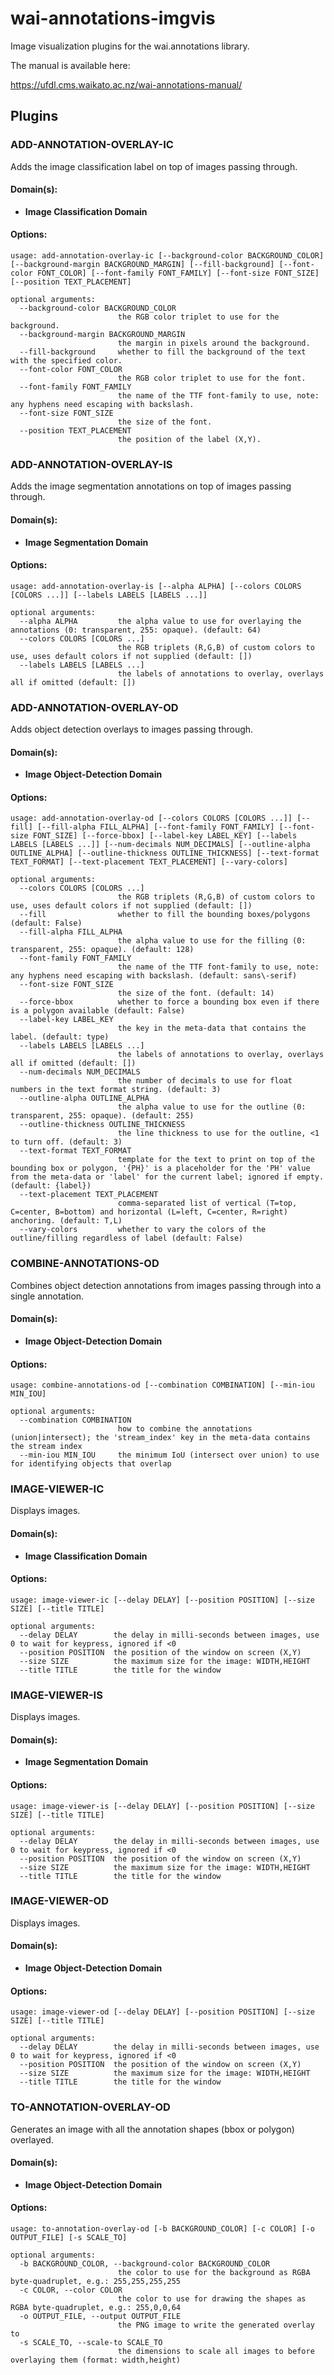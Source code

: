 # wai-annotations-imgvis
Image visualization plugins for the wai.annotations library.

The manual is available here:

https://ufdl.cms.waikato.ac.nz/wai-annotations-manual/

## Plugins
### ADD-ANNOTATION-OVERLAY-IC
Adds the image classification label on top of images passing through.

#### Domain(s):
- **Image Classification Domain**

#### Options:
```
usage: add-annotation-overlay-ic [--background-color BACKGROUND_COLOR] [--background-margin BACKGROUND_MARGIN] [--fill-background] [--font-color FONT_COLOR] [--font-family FONT_FAMILY] [--font-size FONT_SIZE] [--position TEXT_PLACEMENT]

optional arguments:
  --background-color BACKGROUND_COLOR
                        the RGB color triplet to use for the background.
  --background-margin BACKGROUND_MARGIN
                        the margin in pixels around the background.
  --fill-background     whether to fill the background of the text with the specified color.
  --font-color FONT_COLOR
                        the RGB color triplet to use for the font.
  --font-family FONT_FAMILY
                        the name of the TTF font-family to use, note: any hyphens need escaping with backslash.
  --font-size FONT_SIZE
                        the size of the font.
  --position TEXT_PLACEMENT
                        the position of the label (X,Y).
```

### ADD-ANNOTATION-OVERLAY-IS
Adds the image segmentation annotations on top of images passing through.

#### Domain(s):
- **Image Segmentation Domain**

#### Options:
```
usage: add-annotation-overlay-is [--alpha ALPHA] [--colors COLORS [COLORS ...]] [--labels LABELS [LABELS ...]]

optional arguments:
  --alpha ALPHA         the alpha value to use for overlaying the annotations (0: transparent, 255: opaque). (default: 64)
  --colors COLORS [COLORS ...]
                        the RGB triplets (R,G,B) of custom colors to use, uses default colors if not supplied (default: [])
  --labels LABELS [LABELS ...]
                        the labels of annotations to overlay, overlays all if omitted (default: [])
```

### ADD-ANNOTATION-OVERLAY-OD
Adds object detection overlays to images passing through.

#### Domain(s):
- **Image Object-Detection Domain**

#### Options:
```
usage: add-annotation-overlay-od [--colors COLORS [COLORS ...]] [--fill] [--fill-alpha FILL_ALPHA] [--font-family FONT_FAMILY] [--font-size FONT_SIZE] [--force-bbox] [--label-key LABEL_KEY] [--labels LABELS [LABELS ...]] [--num-decimals NUM_DECIMALS] [--outline-alpha OUTLINE_ALPHA] [--outline-thickness OUTLINE_THICKNESS] [--text-format TEXT_FORMAT] [--text-placement TEXT_PLACEMENT] [--vary-colors]

optional arguments:
  --colors COLORS [COLORS ...]
                        the RGB triplets (R,G,B) of custom colors to use, uses default colors if not supplied (default: [])
  --fill                whether to fill the bounding boxes/polygons (default: False)
  --fill-alpha FILL_ALPHA
                        the alpha value to use for the filling (0: transparent, 255: opaque). (default: 128)
  --font-family FONT_FAMILY
                        the name of the TTF font-family to use, note: any hyphens need escaping with backslash. (default: sans\-serif)
  --font-size FONT_SIZE
                        the size of the font. (default: 14)
  --force-bbox          whether to force a bounding box even if there is a polygon available (default: False)
  --label-key LABEL_KEY
                        the key in the meta-data that contains the label. (default: type)
  --labels LABELS [LABELS ...]
                        the labels of annotations to overlay, overlays all if omitted (default: [])
  --num-decimals NUM_DECIMALS
                        the number of decimals to use for float numbers in the text format string. (default: 3)
  --outline-alpha OUTLINE_ALPHA
                        the alpha value to use for the outline (0: transparent, 255: opaque). (default: 255)
  --outline-thickness OUTLINE_THICKNESS
                        the line thickness to use for the outline, <1 to turn off. (default: 3)
  --text-format TEXT_FORMAT
                        template for the text to print on top of the bounding box or polygon, '{PH}' is a placeholder for the 'PH' value from the meta-data or 'label' for the current label; ignored if empty. (default: {label})
  --text-placement TEXT_PLACEMENT
                        comma-separated list of vertical (T=top, C=center, B=bottom) and horizontal (L=left, C=center, R=right) anchoring. (default: T,L)
  --vary-colors         whether to vary the colors of the outline/filling regardless of label (default: False)
```

### COMBINE-ANNOTATIONS-OD
Combines object detection annotations from images passing through into a single annotation.

#### Domain(s):
- **Image Object-Detection Domain**

#### Options:
```
usage: combine-annotations-od [--combination COMBINATION] [--min-iou MIN_IOU]

optional arguments:
  --combination COMBINATION
                        how to combine the annotations (union|intersect); the 'stream_index' key in the meta-data contains the stream index
  --min-iou MIN_IOU     the minimum IoU (intersect over union) to use for identifying objects that overlap
```


### IMAGE-VIEWER-IC
Displays images.

#### Domain(s):
- **Image Classification Domain**

#### Options:
```
usage: image-viewer-ic [--delay DELAY] [--position POSITION] [--size SIZE] [--title TITLE]

optional arguments:
  --delay DELAY        the delay in milli-seconds between images, use 0 to wait for keypress, ignored if <0
  --position POSITION  the position of the window on screen (X,Y)
  --size SIZE          the maximum size for the image: WIDTH,HEIGHT
  --title TITLE        the title for the window
```

### IMAGE-VIEWER-IS
Displays images.

#### Domain(s):
- **Image Segmentation Domain**

#### Options:
```
usage: image-viewer-is [--delay DELAY] [--position POSITION] [--size SIZE] [--title TITLE]

optional arguments:
  --delay DELAY        the delay in milli-seconds between images, use 0 to wait for keypress, ignored if <0
  --position POSITION  the position of the window on screen (X,Y)
  --size SIZE          the maximum size for the image: WIDTH,HEIGHT
  --title TITLE        the title for the window
```

### IMAGE-VIEWER-OD
Displays images.

#### Domain(s):
- **Image Object-Detection Domain**

#### Options:
```
usage: image-viewer-od [--delay DELAY] [--position POSITION] [--size SIZE] [--title TITLE]

optional arguments:
  --delay DELAY        the delay in milli-seconds between images, use 0 to wait for keypress, ignored if <0
  --position POSITION  the position of the window on screen (X,Y)
  --size SIZE          the maximum size for the image: WIDTH,HEIGHT
  --title TITLE        the title for the window
```

### TO-ANNOTATION-OVERLAY-OD
Generates an image with all the annotation shapes (bbox or polygon) overlayed.

#### Domain(s):
- **Image Object-Detection Domain**

#### Options:
```
usage: to-annotation-overlay-od [-b BACKGROUND_COLOR] [-c COLOR] [-o OUTPUT_FILE] [-s SCALE_TO]

optional arguments:
  -b BACKGROUND_COLOR, --background-color BACKGROUND_COLOR
                        the color to use for the background as RGBA byte-quadruplet, e.g.: 255,255,255,255
  -c COLOR, --color COLOR
                        the color to use for drawing the shapes as RGBA byte-quadruplet, e.g.: 255,0,0,64
  -o OUTPUT_FILE, --output OUTPUT_FILE
                        the PNG image to write the generated overlay to
  -s SCALE_TO, --scale-to SCALE_TO
                        the dimensions to scale all images to before overlaying them (format: width,height)
```

